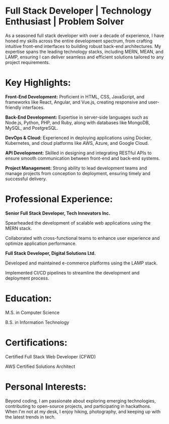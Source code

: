 # Full Stack Developer | Technology Enthusiast | Problem Solver

As a seasoned full stack developer with over a decade of experience, I have honed my skills across the entire development spectrum, from crafting intuitive front-end interfaces to building robust back-end architectures. My expertise spans the leading technology stacks, including MERN, MEAN, and LAMP, ensuring I can deliver seamless and efficient solutions tailored to any project requirements.

# Key Highlights:

**Front-End Development:** Proficient in HTML, CSS, JavaScript, and frameworks like React, Angular, and Vue.js, creating responsive and user-friendly interfaces.

**Back-End Development:** Expertise in server-side languages such as Node.js, Python, PHP, and Ruby, along with databases like MongoDB, MySQL, and PostgreSQL.

**DevOps & Cloud:** Experienced in deploying applications using Docker, Kubernetes, and cloud platforms like AWS, Azure, and Google Cloud.

**API Development:** Skilled in designing and integrating RESTful APIs to ensure smooth communication between front-end and back-end systems.

**Project Management:** Strong ability to lead development teams and manage projects from conception to deployment, ensuring timely and successful delivery.

# Professional Experience:
**Senior Full Stack Developer, Tech Innovators Inc.**

Spearheaded the development of scalable web applications using the MERN stack.

Collaborated with cross-functional teams to enhance user experience and optimize application performance.

**Full Stack Developer, Digital Solutions Ltd.**

Developed and maintained e-commerce platforms using the LAMP stack.

Implemented CI/CD pipelines to streamline the development and deployment process.

# Education:
M.S. in Computer Science

B.S. in Information Technology

# Certifications:
Certified Full Stack Web Developer (CFWD)

AWS Certified Solutions Architect

# Personal Interests:
Beyond coding, I am passionate about exploring emerging technologies, contributing to open-source projects, and participating in hackathons. When I'm not at my desk, I enjoy hiking, photography, and keeping up with the latest trends in tech.
